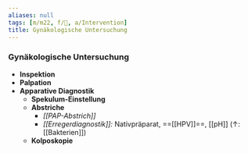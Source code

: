 ```yaml
---
aliases: null
tags: [m/m22, f/🦩, a/Intervention]
title: Gynäkologische Untersuchung
---
```

### Gynäkologische Untersuchung
- **Inspektion**
- **Palpation**
- **Apparative Diagnostik**
	- **Spekulum-Einstellung**
	- **Abstriche**
		- *[[PAP-Abstrich]]*
		- *[[Erregerdiagnostik]]:* Nativpräparat, ==[[HPV]]==, [[pH]] (↑: [[Bakterien]])
	- **Kolposkopie**